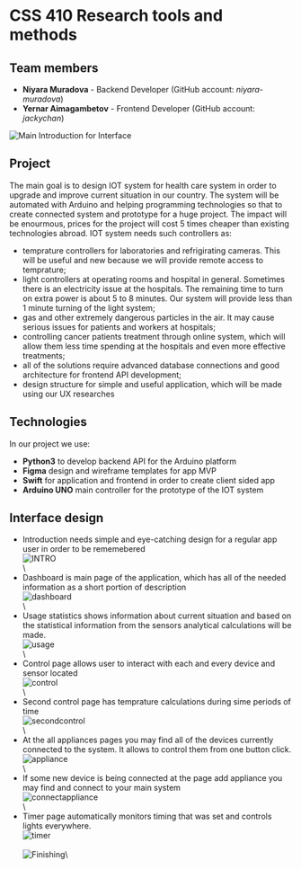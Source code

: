 # CSS 410 Research tools and methods
## Team members
+ **Niyara Muradova** - Backend Developer (GitHub account: *niyara-muradova*)
+ **Yernar Aimagambetov** - Frontend Developer (GitHub account: *jackychan*)

![Main Introduction for Interface](https://github.com/SuleymanDemirelKazakhstan/final-project-yernarniyara/blob/main/Interface%20Examples/Disp-3.png)

## Project
The main goal is to design IOT system for health care system in order to upgrade and improve current situation in our country. The system will be automated with Arduino and helping programming technologies so that to create connected system and prototype for a huge project.
The impact will be enourmous, prices for the project will cost 5 times cheaper than existing technologies abroad.
IOT system needs such controllers as:
 - temprature controllers for laboratories and refrigirating cameras. This will be useful and new because we will provide remote access to temprature;
 - light controllers at operating rooms and hospital in general. Sometimes there is an electricity issue at the hospitals. The remaining time to turn on extra power is about 5 to 8 minutes. Our system will provide less than 1 minute turning of the light system;
 - gas and other extremely dangerous particles in the air. It may cause serious issues for patients and workers at hospitals;
 - controlling cancer patients treatment through online system, which will allow them less time spending at the hospitals and even more effective treatments;
 - all of the solutions require advanced database connections and good architecture for frontend API development;
 - design structure for simple and useful application, which will be made using our UX researches


## Technologies
In our project we use:
 - **Python3** to develop backend  API for the Arduino platform
 -  **Figma** design and wireframe templates for app MVP
 -  **Swift**  for application and frontend in order to create client sided app 
 -  **Arduino UNO**  main controller for the prototype of the IOT system
 
 
## Interface design
 - Introduction needs simple and eye-catching design for a regular app user in order to be rememebered\
 ![INTRO](https://github.com/SuleymanDemirelKazakhstan/final-project-yernarniyara/blob/main/Interface%20Examples/Splash%20Screen.png)\
 \
 - Dashboard is main page of the application, which has all of the needed information as a short portion of description\
 ![dashboard](https://github.com/SuleymanDemirelKazakhstan/final-project-yernarniyara/blob/main/Interface%20Examples/Dashboard.png)\
 \
 - Usage statistics shows information about current situation and based on the statistical information from the sensors analytical calculations will be made.\
 ![usage](https://github.com/SuleymanDemirelKazakhstan/final-project-yernarniyara/blob/main/Interface%20Examples/Usage.png)\
 \
  - Control page allows user to interact with each and every device and sensor located\
  ![control](https://github.com/SuleymanDemirelKazakhstan/final-project-yernarniyara/blob/main/Interface%20Examples/Control.png)\
  \
  - Second control page has temprature calculations during sime periods of time\
  ![secondcontrol](https://github.com/SuleymanDemirelKazakhstan/final-project-yernarniyara/blob/main/Interface%20Examples/Control%202.png)\
  \
  - At the all appliances pages you may find all of the devices currently connected to the system. It allows to control them from one button click.\
  ![appliance](https://github.com/SuleymanDemirelKazakhstan/final-project-yernarniyara/blob/main/Interface%20Examples/All%20Appliances.png)\
\
 - If some new device is being connected at the page add appliance you may find and connect to your main system\
 ![connectappliance](https://github.com/SuleymanDemirelKazakhstan/final-project-yernarniyara/blob/main/Interface%20Examples/Add%20Appliance.png)\
 \
 - Timer page automatically monitors timing that was set and controls lights everywhere.\
 ![timer](https://github.com/SuleymanDemirelKazakhstan/final-project-yernarniyara/blob/main/Interface%20Examples/Timer.png)\
\
![Finishing](https://github.com/SuleymanDemirelKazakhstan/final-project-yernarniyara/blob/main/Interface%20Examples/Disp-7.png)\
 
